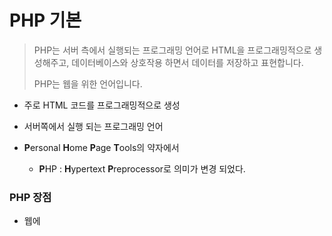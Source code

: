 # PHP 기본 

> PHP는 서버 측에서 실행되는 프로그래밍 언어로 HTML을 프로그래밍적으로 생성해주고, 데이터베이스와 상호작용 하면서 데이터를 저장하고 표현합니다. 
>
> PHP는 웹을 위한 언어입니다. 

- 주로 HTML 코드를 프로그래밍적으로 생성

- 서버쪽에서 실행 되는 프로그래밍 언어
- **P**ersonal **H**ome **P**age **T**ools의 약자에서 
  - **P**HP : **H**ypertext **P**reprocessor로 의미가 변경 되었다. 



### PHP 장점

- 웹에 